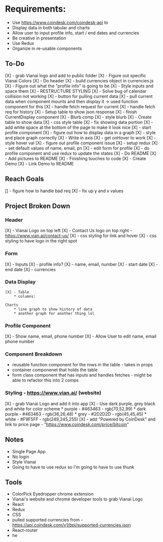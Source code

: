 # Requirements:
* Use https://www.coindesk.com/coindesk-api to
* Display data in both tabular and charts
* Allow user to input profile info, start / end dates and currencies
* Be creative in presentation
* Use Redux
* Organize in re-usable components

## To-Do
[X] - grab Vianai logo and add to public folder
[X] - Figure out specific Vianai Colors
[X] - Do header
[X] - build currencies object in currencies.js
[X] - Figure out what the "profile info" is going to be
[X] - Style inputs and space them
[X] - RESTRUCTURE STYLING
[X] - Solve bug of calendar collision not working
[X] - button for pulling current data
[X] - pull current data when component mounts and then display it -> used function component for this
[X] - handle fetch request for current
[X] - handle fetch req for history
[X] - Setup table to show json response
[X] - finish CurrentDisplay component
[X] - Blurb comp
[X] - style blurb
[X] - Create table to show data
[X] - css style table
[X] - fix showing data portion
[X] - add white space at the bottom of the page to make it look nice
[X] - start profile component
[X] - figure out how to display data in a graph
[X] - style and place graph correctly
[X] - Write in axis
[X] - get onHover to work
[X] - style hover val
[X] - figure out profile component issue
[X] - setup redux
[X] - set default values of name, email, pn
[X] - edit form for profile
[X] - do profile component and use redux to update the states
[X] - Do README
[X] - Add pictures to README
[X] - Finishing touches to code
[X] - Create Demo
[X] - Link Demo to README

## Reach Goals
[] - figure how to handle bad req
[X] - fix up y and x values


## Project Broken Down

### Header
[X] - Vianai Logo on top left
[X] - Contact Us logo on top right - https://www.vian.ai/contact-us/
[X] - css styling for link and hover
[X] - css styling to have logo in the right spot

### Form
[X] - Inputs
    [X] - profile info?
        [X] - name, email, number
    [X] - start date
    [X] - end date
    [X] - currencies

### Data Display
    [X] - Table
        * columns:

    Charts
        * line graph to show history of data
        * another graph for another thing lol

### Profile Component
[X] - Show name, email, phone number
[X] - Allow User to edit name, email phone number

### Component Breakdown
* reusable function component for the rows in the table - takes in props
* container componenet that holds the table
* form class component that has inputs and handles fetches - might be able to refactor this into 2 comps

### Styling - https://www.vian.ai/ (website)
[X] - grab Vianai Logo and add it into app
[X] - Use dark purple, grey black and white for color scheme
    * purple - #463463 - rgb(70,52,99)
    * dark purple - #463463 - rgb(36,26,48)
    * grey - #2D2D2D - rgb(45,45,45)
    * white - #F9F5FF - rgb(249,245,255)
[X] - add "Powered by CoinDesk" and link to price page - "https://www.coindesk.com/price/bitcoin"

## Notes
* Single Page App
* No login
* Style Vianai
* Going to have to use redux so I'm going to have to use thunk

## Tools
* ColorPick Eyedropper chrome extension
* Vianai's website and chrome developer tools to grab Vianai Logo
* React
* Redux
* CSS
* pulled supported currencies from - https://api.coindesk.com/v1/bpi/supported-currencies.json
* React-router
* he